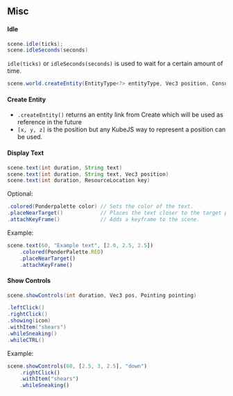 ## Misc

#### Idle

```java
scene.idle(ticks);
scene.idleSeconds(seconds)
```

`idle(ticks)` or `idleSeconds(seconds)` is used to wait for a certain amount of time.


```java
scene.world.createEntity(EntityType<?> entityType, Vec3 position, Consumer<EntityJS> consumer)
```

#### Create Entity

* `.createEntity()` returns an entity link from Create which will be used as reference in the future
* `[x, y, z]` is the position but any KubeJS way to represent a position can be used.

#### Display Text

```java
scene.text(int duration, String text)
scene.text(int duration, String text, Vec3 position)
scene.text(int duration, ResourceLocation key)
```

Optional:

```java
.colored(Ponderpalette color) // Sets the color of the text.
.placeNearTarget()            // Places the text closer to the target position.
.attachKeyFrame()             // Adds a keyframe to the scene.
```

Example:

```js
scene.text(60, "Example text", [2.0, 2.5, 2.5])
    .colored(PonderPalette.RED)
    .placeNearTarget()
    .attachKeyFrame()
```

#### Show Controls

```java
scene.showControls(int duration, Vec3 pos, Pointing pointing)
```

```java
.leftClick()
.rightClick()
.showing(icon)
.withItem("shears")
.whileSneaking()
.whileCTRL()
```

Example:

```js
scene.showControls(60, [2.5, 3, 2.5], "down")
    .rightClick()
    .withItem("shears")
    .whileSneaking()
```
